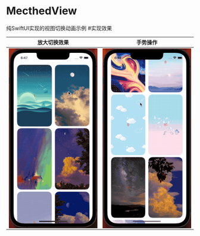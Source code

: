 # MecthedView
纯SwiftUI实现的视图切换动画示例
#实现效果

|放大切换效果|手势操作|
|:--:|:--:|
|<img align="center" src="https://raw.githubusercontent.com/KISEKIlml/MatchedView/main/screenshot/1.gif">|<img align="center" src="https://raw.githubusercontent.com/KISEKIlml/MatchedView/main/screenshot/2.gif">|